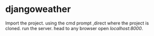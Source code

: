 # djangoweather
Import the project.
using the cmd prompt ,direct where the project is cloned.
run the server.
head to any browser open  *localhost:8000*.
